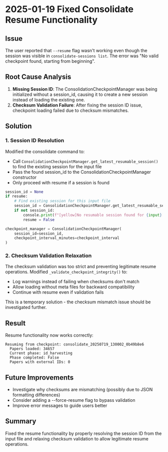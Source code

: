 # 2025-01-19 Fixed Consolidate Resume Functionality

## Issue
The user reported that `--resume` flag wasn't working even though the session was visible in `consolidate-sessions list`. The error was "No valid checkpoint found, starting from beginning".

## Root Cause Analysis
1. **Missing Session ID**: The ConsolidationCheckpointManager was being initialized without a session_id, causing it to create a new session instead of loading the existing one.
2. **Checksum Validation Failure**: After fixing the session ID issue, checkpoint loading failed due to checksum mismatches.

## Solution

### 1. Session ID Resolution
Modified the consolidate command to:
- Call `ConsolidationCheckpointManager.get_latest_resumable_session()` to find the existing session for the input file
- Pass the found session_id to the ConsolidationCheckpointManager constructor
- Only proceed with resume if a session is found

```python
session_id = None
if resume:
    # Find existing session for this input file
    session_id = ConsolidationCheckpointManager.get_latest_resumable_session(str(input))
    if not session_id:
        console.print(f"[yellow]No resumable session found for {input}[/yellow]")
        resume = False

checkpoint_manager = ConsolidationCheckpointManager(
    session_id=session_id,
    checkpoint_interval_minutes=checkpoint_interval
)
```

### 2. Checksum Validation Relaxation
The checksum validation was too strict and preventing legitimate resume operations. Modified `_validate_checkpoint_integrity()` to:
- Log warnings instead of failing when checksums don't match
- Allow loading without meta files for backward compatibility
- Continue with resume even if validation fails

This is a temporary solution - the checksum mismatch issue should be investigated further.

## Result
Resume functionality now works correctly:
```
Resuming from checkpoint: consolidate_20250719_130002_0b49b8e6
  Papers loaded: 34657
  Current phase: id_harvesting
  Phase completed: False
  Papers with external IDs: 0
```

## Future Improvements
- Investigate why checksums are mismatching (possibly due to JSON formatting differences)
- Consider adding a --force-resume flag to bypass validation
- Improve error messages to guide users better

## Summary
Fixed the resume functionality by properly resolving the session ID from the input file and relaxing checksum validation to allow legitimate resume operations.
